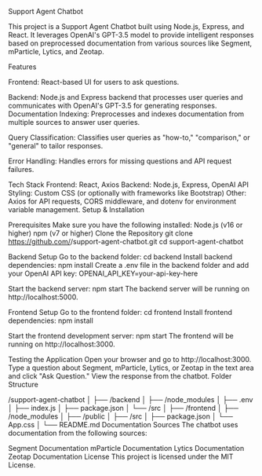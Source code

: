 Support Agent Chatbot

This project is a Support Agent Chatbot built using Node.js, Express, and React. It leverages OpenAI's GPT-3.5 model to provide intelligent responses based on preprocessed documentation from various sources like Segment, mParticle, Lytics, and Zeotap.

Features

Frontend: React-based UI for users to ask questions.

Backend: Node.js and Express backend that processes user queries and communicates with OpenAI's GPT-3.5 for generating responses.
Documentation Indexing: Preprocesses and indexes documentation from multiple sources to answer user queries.

Query Classification: Classifies user queries as "how-to," "comparison," or "general" to tailor responses.

Error Handling: Handles errors for missing questions and API request failures.

Tech Stack
Frontend: React, Axios
Backend: Node.js, Express, OpenAI API
Styling: Custom CSS (or optionally with frameworks like Bootstrap)
Other: Axios for API requests, CORS middleware, and dotenv for environment variable management.
Setup & Installation

Prerequisites
Make sure you have the following installed:
Node.js (v16 or higher)
npm (v7 or higher)
Clone the Repository
git clone https://github.com/<your-username>/support-agent-chatbot.git
cd support-agent-chatbot

Backend Setup
Go to the backend folder:
cd backend
Install backend dependencies:
npm install
Create a .env file in the backend folder and add your OpenAI API key:
OPENAI_API_KEY=your-api-key-here

Start the backend server:
npm start
The backend server will be running on http://localhost:5000.

Frontend Setup
Go to the frontend folder:
cd frontend
Install frontend dependencies:
npm install

Start the frontend development server:
npm start
The frontend will be running on http://localhost:3000.

Testing the Application
Open your browser and go to http://localhost:3000.
Type a question about Segment, mParticle, Lytics, or Zeotap in the text area and click "Ask Question."
View the response from the chatbot.
Folder Structure

/support-agent-chatbot
│
├── /backend
│   ├── /node_modules
│   ├── .env
│   ├── index.js
│   ├── package.json
│   └── /src
│
├── /frontend
│   ├── /node_modules
│   ├── /public
│   ├── /src
│   ├── package.json
│   └── App.css
│
└── README.md
Documentation Sources
The chatbot uses documentation from the following sources:

Segment Documentation
mParticle Documentation
Lytics Documentation
Zeotap Documentation
License
This project is licensed under the MIT License.

